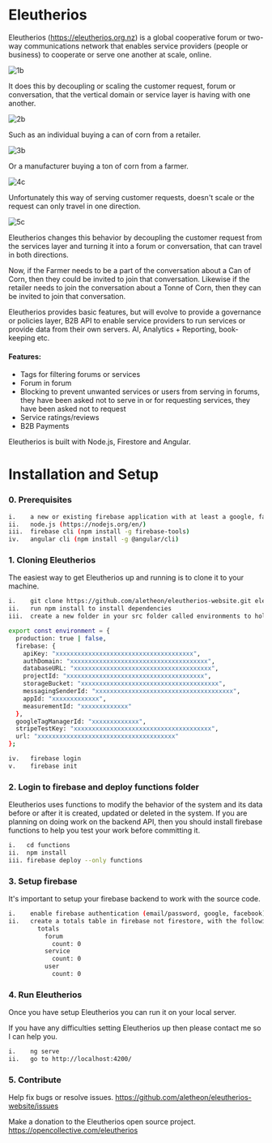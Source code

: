 # Eleutherios

Eleutherios (https://eleutherios.org.nz) is a global cooperative forum or two-way communications network that enables service providers (people or business) to cooperate or serve one another at scale, online.

![1b](./src/assets/1b.png)

It does this by decoupling or scaling the customer request, forum or conversation, that the vertical domain or service layer is having with one another.

![2b](./src/assets/2b.png)

Such as an individual buying a can of corn from a retailer.

![3b](./src/assets/3b.png)

Or a manufacturer buying a ton of corn from a farmer.

![4c](./src/assets/4b.png)

Unfortunately this way of serving customer requests, doesn't scale or the request can only travel in one direction.

![5c](./src/assets/5b.png)

Eleutherios changes this behavior by decoupling the customer request from the services layer and turning it into a forum or conversation, that can travel in both directions.

Now, if the Farmer needs to be a part of the conversation about a Can of Corn, then they could be invited to join that conversation.  Likewise if the retailer needs to join the conversation about a Tonne of Corn, then they can be invited to join that conversation.

Eleutherios provides basic features, but will evolve to provide a governance or policies layer, B2B API to enable service providers to run services or provide data from their own servers.  AI, Analytics + Reporting, book-keeping etc.

#### Features:

* Tags for filtering forums or services
* Forum in forum
* Blocking to prevent unwanted services or users from serving in forums, they have been asked not to serve in or for requesting services, they have been asked not to request
* Service ratings/reviews
* B2B Payments

Eleutherios is built with Node.js, Firestore and Angular.

# Installation and Setup

### 0. Prerequisites

```bash
i.    a new or existing firebase application with at least a google, facebook or email passwordless provider
ii.   node.js (https://nodejs.org/en/)
iii.  firebase cli (npm install -g firebase-tools)
iv.   angular cli (npm install -g @angular/cli)
```

### 1. Cloning Eleutherios

The easiest way to get Eleutherios up and running is to clone it to your machine.

```bash
i.    git clone https://github.com/aletheon/eleutherios-website.git eleutherios-website
ii.   run npm install to install dependencies
iii.  create a new folder in your src folder called environments to hold your environment (environment.prod.ts and environment.ts) variables:
```

```bash
export const environment = {
  production: true | false,
  firebase: {
    apiKey: "xxxxxxxxxxxxxxxxxxxxxxxxxxxxxxxxxxxxxx",
    authDomain: "xxxxxxxxxxxxxxxxxxxxxxxxxxxxxxxxxxxxxx",
    databaseURL: "xxxxxxxxxxxxxxxxxxxxxxxxxxxxxxxxxxxxxx",
    projectId: "xxxxxxxxxxxxxxxxxxxxxxxxxxxxxxxxxxxxxx",
    storageBucket: "xxxxxxxxxxxxxxxxxxxxxxxxxxxxxxxxxxxxxx",
    messagingSenderId: "xxxxxxxxxxxxxxxxxxxxxxxxxxxxxxxxxxxxxx",
    appId: "xxxxxxxxxxxxx",
    measurementId: "xxxxxxxxxxxxx"
  },
  googleTagManagerId: "xxxxxxxxxxxxx",
  stripeTestKey: "xxxxxxxxxxxxxxxxxxxxxxxxxxxxxxxxxxxxxx",
  url: "xxxxxxxxxxxxxxxxxxxxxxxxxxxxxxxxxxxxxx"
};
```
```bash
iv.   firebase login
v.    firebase init
```

### 2. Login to firebase and deploy functions folder

Eleutherios uses functions to modify the behavior of the system and its data before or after it is created, updated or deleted in the system.  If you are planning on doing work on the backend API, then you should install firebase functions to help you test your work before committing it.

```bash
i.   cd functions
ii.  npm install
iii. firebase deploy --only functions
```

### 3. Setup firebase

It's important to setup your firebase backend to work with the source code.

```bash
i.    enable firebase authentication (email/password, google, facebook)
ii.   create a totals table in firebase not firestore, with the following default structure:
        totals
          forum
            count: 0
          service
            count: 0
          user
            count: 0
```

### 4. Run Eleutherios

Once you have setup Eleutherios you can run it on your local server.

If you have any difficulties setting Eleutherios up then please contact me so I can help you.

```bash
i.    ng serve
ii.   go to http://localhost:4200/
```

### 5. Contribute

Help fix bugs or resolve issues.
https://github.com/aletheon/eleutherios-website/issues

Make a donation to the Eleutherios open source project. https://opencollective.com/eleutherios
